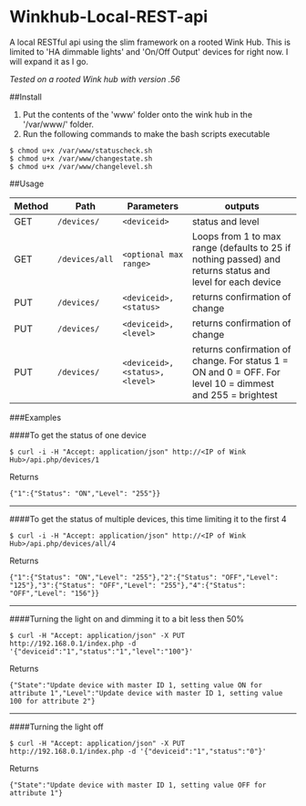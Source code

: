 # Winkhub-Local-REST-api
A local RESTful api using the slim framework on a rooted Wink Hub. This is limited to 'HA dimmable lights' and  'On/Off Output' devices for right now. I will expand it as I go.

*Tested on a rooted Wink hub with version .56*

##Install
1. Put the contents of the 'www' folder onto the wink hub in the '/var/www/' folder.
2. Run the following commands to make the bash scripts executable
```
$ chmod u+x /var/www/statuscheck.sh
$ chmod u+x /var/www/changestate.sh
$ chmod u+x /var/www/changelevel.sh
```

##Usage

Method | Path | Parameters | outputs
--- | --- | --- | ---
GET | `/devices/` | `<deviceid>` | status and level
GET | `/devices/all` | `<optional max range>` | Loops from 1 to max range (defaults to 25 if nothing passed) and returns status and level for each device
PUT | `/devices/` | `<deviceid>, <status>` | returns confirmation of change
PUT | `/devices/` | `<deviceid>, <level>` | returns confirmation of change
PUT | `/devices/` | `<deviceid>, <status>, <level>` | returns confirmation of change. For status 1 = ON and 0 = OFF. For level 10 = dimmest and 255 = brightest

###Examples

####To get the status of one device
```
$ curl -i -H "Accept: application/json" http://<IP of Wink Hub>/api.php/devices/1
```

Returns

```
{"1":{"Status": "ON","Level": "255"}}
```

---
####To get the status of multiple devices, this time limiting it to the first 4
```
$ curl -i -H "Accept: application/json" http://<IP of Wink Hub>/api.php/devices/all/4
```

Returns

```
{"1":{"Status": "ON","Level": "255"},"2":{"Status": "OFF","Level": "125"},"3":{"Status": "OFF","Level": "255"},"4":{"Status": "OFF","Level": "156"}}
```
---
####Turning the light on and dimming it to a bit less then 50% 
```
$ curl -H "Accept: application/json" -X PUT http://192.168.0.1/index.php -d '{"deviceid":"1","status":"1","level":"100"}'
```

Returns

```
{"State":"Update device with master ID 1, setting value ON for attribute 1","Level":"Update device with master ID 1, setting value 100 for attribute 2"}
```
---
####Turning the light off
```
$ curl -H "Accept: application/json" -X PUT http://192.168.0.1/index.php -d '{"deviceid":"1","status":"0"}'
```

Returns

```
{"State":"Update device with master ID 1, setting value OFF for attribute 1"}
```
